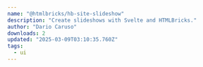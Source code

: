 ```yaml
---
name: "@htmlbricks/hb-site-slideshow"
description: "Create slideshows with Svelte and HTMLBricks."
author: "Dario Caruso"
downloads: 2
updated: "2025-03-09T03:10:35.760Z"
tags: 
  - ui
---
```


